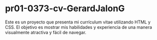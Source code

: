 ﻿# pr01-0373-cv-GerardJalonG

Este es un proyecto que presenta mi currículum vitae utilizando HTML y CSS. El objetivo es mostrar mis habilidades y experiencia de una manera visualmente atractiva y fácil de navegar.
